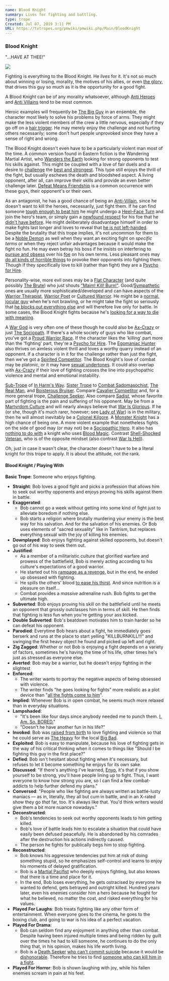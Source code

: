 ```yaml
---
name: Blood Knight
summary: Lives for fighting and battling.
type: trope
Created: Jul 07, 2019 3:11 PM
URL: https://tvtropes.org/pmwiki/pmwiki.php/Main/BloodKnight
---
```


### Blood Knight

"...HAVE AT THEE!"

![][Wl2wSkfC]

Fighting is everything to the Blood Knight. He *lives* for it. It's not so much about winning or losing, morality, the motives of his allies, or even [the glory][8YZ36INZ], that drives this guy so much as it is the opportunity for a good fight.

A Blood Knight can be of any morality whatsoever, although [Anti Heroes][u0ObArmO] and [Anti Villains][T1JTqSvg] tend to be most common.

Heroic examples will frequently be [The Big Guy][5AO8omI0] in an ensemble, the character most likely to solve his problems by force of arms. They might make the less violent members of the crew a little nervous, especially if they go off on a [hair trigger][Owwr10io]. He may merely enjoy the challenge and not hurting others necessarily; some don't hurt people unprovoked since they have a sense of right and wrong.

The Blood Knight doesn't even have to be a particularly violent man most of the time. A common version found in Eastern fiction is the Wandering Martial Artist, who [Wanders the Earth][6n9nyaLq] looking for strong opponents to test his skills against. This might be coupled with a love of fair duels and a desire to [challenge][7dnaJisw] the [best and strongest][lrtGZFKZ]. This type still enjoys the thrill of the fight, but usually eschews the death and bloodshed aspect. A living opponent, after all, can improve their skills and provide an even better challenge later. [Defeat Means Friendship][NTCSooGt] is a common occurrence with these guys, their opponent's or their own.

As an antagonist, he has a good chance of being an [Anti-Villain][T1JTqSvg], since he doesn't want to kill the heroes, necessarily, just fight them. If he can find someone [tough enough to beat him][NTCSooGt] he might undergo a [Heel–Face Turn][4ddyN6KV] and join the hero's team, or simply gain a [newfound respect][n7LzcJdO] for his foe that he [didn't have before][xSMzlNtw]. He might deliberately disadvantage himself in order to make fights last longer and loves to reveal that [he is not left-handed][w3ZnU22j]. Despite the brutality that this trope implies, it's not uncommon for them to be a [Noble Demon][1iLD0xRO] as well when they want an exciting fight on *specific terms* or when they reject unfair advantages because it would make the fight no fun. He may even betray his boss if he insists on interfering to [pursue and obsess][lBfukRYT] over his [foe][B9FcHDEW] on his own terms. Less pleasant ones may [do all kinds of horrible things][fySftJb4] to provoke their opponents into fighting them. Though if they specifically love to kill (rather than fight) they are a [Psycho for Hire][ffygDGaN].

Personality-wise, more evil ones may be a [Flat Character][I8c8GuS9] (and quite possibly [The Brute][JMPoKDNg]) who just shouts ["Maim! Kill! Burn!"][G4RmY0dD]. Good/[Sympathetic][T1JTqSvg] ones are usually more sophisticated/developed and can have aspects of the [Warrior Therapist][HLHEVKhg], [Warrior Poet][lMZ37H5w] or [Cultured Warrior][VpmxUQ6I]. He might be a [normal, jocular guy][jJapQwqJ] when he's not brawling, or he might take the fight so seriously that [he blocks out everything else][m6t0OFPg] and will therefore live only for battle. In some cases, the Blood Knight fights because he's [looking for a way to die with meaning][nQOjGvHQ].

A [War God][T3JPzWrI] is very often one of these though he could also be [Ax-Crazy][7zRo270J] or just [The Sociopath][yKKrXD8t]. If there's a whole society of guys who like combat, you've got a [Proud Warrior Race][iJeuyt4b]. If the character likes the 'killing' part more than the 'fighting' part, they're a [Psycho for Hire][ffygDGaN]. The [Egomaniac Hunter][EisKT81j] also thrives on aimless violent thrill and loves a worthy quarry instead of an opponent. If a character is in it for the challenge rather than just the fight, then we've got a [Spirited Competitor][lrtGZFKZ]. The Blood Knight's love of combat may be platonic, or it may have [sexual undertones][fCDTWkPw]. It could also overlap with [Ax-Crazy][7zRo270J] if their love of fighting crosses the line into psychopathic violence and mental and emotional instability.

[Sub-Trope][mQM4b4iB] of [In Harm's Way][xtbR5r4W]. [Sister Trope][OYSiT6UH] to [Combat Sadomasochist][bCT1i3MP], [The Real Man][QD2QFNfT], and [Boisterous Bruiser][jJapQwqJ]. Compare [Cavalier Competitor][i6ocNpLN] and, for a more general trope, [Challenge Seeker][7dnaJisw]. Also compare [Sadist][OFUvPqWd], whose favorite part of fighting is the pain and suffering of his opponent. May be from a [Martyrdom Culture][2rTfKSTe] and will nearly always believe that [War Is Glorious][yyS5CV3Y]. If he (or she, though it's much rarer, however; see [Lady of War][KJTy7GmN]) is in the military, then he will almost inevitably be a [Colonel Kilgore][tJ2lki0n]. A [Monster Knight][aXYfXuSP] has a high chance of being one. A more violent example that nonetheless fights on the side of good may (or may not) be a [Sociopathic Hero][OasPdJsM]. It also has [nothing to do with][icrOJad4] a knight who uses [Blood Magic][TsBq59Ah]. Contrast [Shell-Shocked Veteran][Kst7SKRY], who is of the opposite mindset (also contrast [War Is Hell][YlxlrGDi]).

Oh, just in case it wasn't clear, the character doesn't have to be a literal knight for this trope to apply. It is about the attitude, not the rank.

#### Blood Knight / Playing With

**Basic Trope**: Someone who enjoys fighting.

- **Straight**: Bob loves a good fight and picks a profession that allows him to seek out worthy opponents and enjoys proving his skills against them in battle.
- **Exaggerated**:
    - Bob cannot go a week without getting into some kind of fight just to alleviate boredom if nothing else.
    - Bob starts a religion where brutally murdering your enemy is the best way for his salvation. And for the salvation of his enemies. Or Bob uses elements of "sacred sexuality" like in Tantrism, but replaces everything sexual with the joy of killing his enemies.
- **Downplayed**: Bob enjoys fighting against skilled opponents, but doesn't go out of his way to seek them out.
- **Justified**:
    - As a member of a militaristic culture that glorified warfare and prowess of the battlefield, Bob is merely acting according to his culture's expectations of a good warrior.
    - He started out his [rampage as a revenge][rsGAjpSu], but in the end, he ended up obsessed with fighting.
    - He spills the others' blood [to ease his thirst][sjsLrNzh]. And since nutrition is a pleasure on itself...
    - Combat provides a *massive* adrenaline rush. Bob fights to get the ultimate high.
- **Subverted**: Bob enjoys proving his skill on the battlefield until he meets an opponent that grossly outclasses him in terms of skill. He then finds that fighting is less fun when you're getting your ass kicked.
- **Double Subverted**: Bob's beatdown motivates him to train harder so he can defeat his opponent.
- **Parodied**: Everytime Bob hears about a fight, he immediately goes berserk and runs at the place to start yelling "KILLBURNKILL!!!" and swinging the first heavy object he found and picked up left and right.
- **Zig Zagged**: Whether or not Bob is enjoying a fight depends on a variety of factors, sometimes he's having the time of his life, other times he's just as stressed as everyone else.
- **Averted**: Bob may be a warrior, but he doesn't enjoy fighting in the slightest
- **Enforced**:
    - The writer wants to portray the negative aspects of being obsessed with violence.
    - The writer finds "he goes looking for fights" more realistic as a plot device than "[all the fights come to him][4ni2cnVd]".
- **Implied**: Whenever Bob is in open combat, he seems much more relaxed than in everyday situations.
- **Lampshaded**:
    - "It's been like four days since anybody needed me to punch them. [I. Am. So. BORED.][y3xgDG8B]"
    - "Doesn't he have another fun in his life?"
- **Invoked**: Bob was [raised from birth][zZCFcecU] to love fighting and violence so that he could serve as [The Heavy][AAyI6Lth] for the local [Big Bad][fHDZdx4L].
- **Exploited**: Bob is easy to manipulate, because his love of fighting gets in the way of his critical thinking when it comes to things like "Should I be fighting this guy in the first place?"
- **Defied**: Bob isn't hesitant about fighting when it's necessary, but refuses to let it become something he enjoys for its own sake.
- **Discussed**: "If there's anything I've learned, [Enyo][TMDVGMzX], it's that if you show yourself to be strong, you'll have people lining up to fight. Thus, I want everyone to know how strong you are, so I can find a few combat-addicts to help further defend my plans."
- **Conversed**: "People who like fighting are always written as battle-lusty maniacs — as in, literally, they all but cum in battle, and in an X-rated show they go *that* far, too. It's always like that. You'd think writers would give them a bit more nuance nowadays."
- **Deconstructed**:
    - Bob's tendencies to seek out worthy opponents leads to him getting killed.
    - Bob's love of battle leads him to escalate a situation that could have easily been defused peacefully. He is abandoned by his comrades after the destruction his actions indirectly caused.
    - The person he fights for publically begs him to stop fighting.
- **Reconstructed**:
    - Bob knows his aggressive tendencies put him at risk of doing something stupid, so he emphasizes self-control and learns to enjoy his moments of delayed gratification.
    - Bob is a [Martial Pacifist][6eS4ebwl] who deeply enjoys fighting, but also knows that there is a time and place for it.
    - In the end, Bob loses everything, he gets ostracised by everyone he wanted to defend, gets betrayed and outright killed. Hundred years later, even his enemies consider him a hero because he fought for what he believed, no matter the cost, and risked everything for his values.
- **Played For Laughs**: Bob treats fighting like any other form of entertainment. When everyone goes to the cinema, he goes to the boxing club, and going to war is his idea of a perfect vacation.
- **Played For Drama**:
    - Bob can seldom find any enjoyment in anything other than combat. Despite having been injured multiple times and being ridden by guilt over the times he had to kill someone, he continues to do the only thing that, in his opinion, makes his life worth living.
    - Bob is a [Death Seeker][nIZKOig7] [who can't commit suicide][QKuWKe0c] because it would be [dishonorable][jPFZD177]. Therefore he tries to find [someone who can kill him in a fight][Ua9xr2he].
- **Played For Horror**: Bob is shown laughing with joy, while his fallen enemies scream in pain at his feet.

<!-- Reference URLs -->
[91oZ2Wt2]: https://tvtropes.org/pmwiki/pmwiki.php/Main/BloodKnight
[Wl2wSkfC]: Hercstacked_8029-cc8d1f69-7596-4115-bb17-12fc601d40fa.jpg
[8YZ36INZ]: https://tvtropes.org/pmwiki/pmwiki.php/Main/GlorySeeker
[u0ObArmO]: https://tvtropes.org/pmwiki/pmwiki.php/Main/AntiHero
[T1JTqSvg]: https://tvtropes.org/pmwiki/pmwiki.php/Main/AntiVillain
[5AO8omI0]: https://tvtropes.org/pmwiki/pmwiki.php/Main/TheBigGuy
[Owwr10io]: https://tvtropes.org/pmwiki/pmwiki.php/Main/BerserkButton
[6n9nyaLq]: https://tvtropes.org/pmwiki/pmwiki.php/Main/WalkingTheEarth
[7dnaJisw]: https://tvtropes.org/pmwiki/pmwiki.php/Main/ChallengeSeeker
[lrtGZFKZ]: https://tvtropes.org/pmwiki/pmwiki.php/Main/SpiritedCompetitor
[NTCSooGt]: https://tvtropes.org/pmwiki/pmwiki.php/Main/DefeatMeansFriendship
[4ddyN6KV]: https://tvtropes.org/pmwiki/pmwiki.php/Main/HeelFaceTurn
[n7LzcJdO]: https://tvtropes.org/pmwiki/pmwiki.php/Main/WorthyOpponent
[xSMzlNtw]: https://tvtropes.org/pmwiki/pmwiki.php/Main/DefeatMeansRespect
[w3ZnU22j]: https://tvtropes.org/pmwiki/pmwiki.php/Main/IAmNotLeftHanded
[1iLD0xRO]: https://tvtropes.org/pmwiki/pmwiki.php/Main/NobleDemon
[lBfukRYT]: https://tvtropes.org/pmwiki/pmwiki.php/Main/StalkerWithACrush
[B9FcHDEW]: https://tvtropes.org/pmwiki/pmwiki.php/Main/FoeYay
[fySftJb4]: https://tvtropes.org/pmwiki/pmwiki.php/Main/KickTheDog
[ffygDGaN]: https://tvtropes.org/pmwiki/pmwiki.php/Main/PsychoForHire
[I8c8GuS9]: https://tvtropes.org/pmwiki/pmwiki.php/Main/FlatCharacter
[JMPoKDNg]: https://tvtropes.org/pmwiki/pmwiki.php/Main/TheBrute
[G4RmY0dD]: https://tvtropes.org/pmwiki/pmwiki.php/TabletopGame/Warhammer40000
[HLHEVKhg]: https://tvtropes.org/pmwiki/pmwiki.php/Main/WarriorTherapist
[lMZ37H5w]: https://tvtropes.org/pmwiki/pmwiki.php/Main/WarriorPoet
[VpmxUQ6I]: https://tvtropes.org/pmwiki/pmwiki.php/Main/CulturedWarrior
[jJapQwqJ]: https://tvtropes.org/pmwiki/pmwiki.php/Main/BoisterousBruiser
[m6t0OFPg]: https://tvtropes.org/pmwiki/pmwiki.php/Main/TheStoic
[nQOjGvHQ]: https://tvtropes.org/pmwiki/pmwiki.php/Main/DeathSeeker
[T3JPzWrI]: https://tvtropes.org/pmwiki/pmwiki.php/Main/WarGod
[7zRo270J]: https://tvtropes.org/pmwiki/pmwiki.php/Main/AxCrazy
[yKKrXD8t]: https://tvtropes.org/pmwiki/pmwiki.php/Main/TheSociopath
[iJeuyt4b]: https://tvtropes.org/pmwiki/pmwiki.php/Main/ProudWarriorRaceGuy
[EisKT81j]: https://tvtropes.org/pmwiki/pmwiki.php/Main/EgomaniacHunter
[fCDTWkPw]: https://tvtropes.org/pmwiki/pmwiki.php/Main/InterplayOfSexAndViolence
[mQM4b4iB]: https://tvtropes.org/pmwiki/pmwiki.php/Main/SubTrope
[xtbR5r4W]: https://tvtropes.org/pmwiki/pmwiki.php/Main/InHarmsWay
[OYSiT6UH]: https://tvtropes.org/pmwiki/pmwiki.php/Main/SisterTrope
[bCT1i3MP]: https://tvtropes.org/pmwiki/pmwiki.php/Main/CombatSadomasochist
[QD2QFNfT]: https://tvtropes.org/pmwiki/pmwiki.php/Main/TheRealMan
[i6ocNpLN]: https://tvtropes.org/pmwiki/pmwiki.php/Main/CavalierCompetitor
[OFUvPqWd]: https://tvtropes.org/pmwiki/pmwiki.php/Main/Sadist
[2rTfKSTe]: https://tvtropes.org/pmwiki/pmwiki.php/Main/MartyrdomCulture
[yyS5CV3Y]: https://tvtropes.org/pmwiki/pmwiki.php/Main/WarIsGlorious
[KJTy7GmN]: https://tvtropes.org/pmwiki/pmwiki.php/Main/LadyOfWar
[tJ2lki0n]: https://tvtropes.org/pmwiki/pmwiki.php/Main/ColonelKilgore
[aXYfXuSP]: https://tvtropes.org/pmwiki/pmwiki.php/Main/MonsterKnight
[OasPdJsM]: https://tvtropes.org/pmwiki/pmwiki.php/Main/SociopathicHero
[icrOJad4]: https://tvtropes.org/pmwiki/pmwiki.php/JustForFun/IThoughtItMeant
[TsBq59Ah]: https://tvtropes.org/pmwiki/pmwiki.php/Main/BloodMagic
[Kst7SKRY]: https://tvtropes.org/pmwiki/pmwiki.php/Main/ShellShockedVeteran
[YlxlrGDi]: https://tvtropes.org/pmwiki/pmwiki.php/Main/WarIsHell
[rsGAjpSu]: https://tvtropes.org/pmwiki/pmwiki.php/Main/RoaringRampageOfRevenge
[sjsLrNzh]: https://tvtropes.org/pmwiki/pmwiki.php/Main/OurVampiresAreDifferent
[4ni2cnVd]: https://tvtropes.org/pmwiki/pmwiki.php/Main/FightMagnet
[y3xgDG8B]: https://tvtropes.org/pmwiki/pmwiki.php/Main/PunctuatedForEmphasis
[zZCFcecU]: https://tvtropes.org/pmwiki/pmwiki.php/Main/TykeBomb
[AAyI6Lth]: https://tvtropes.org/pmwiki/pmwiki.php/Main/TheHeavy
[fHDZdx4L]: https://tvtropes.org/pmwiki/pmwiki.php/Main/BigBad
[TMDVGMzX]: https://tvtropes.org/pmwiki/pmwiki.php/Main/DarkActionGirl
[6eS4ebwl]: https://tvtropes.org/pmwiki/pmwiki.php/Main/MartialPacifist
[nIZKOig7]: https://tvtropes.org/pmwiki/pmwiki.php/Main/DeathSeeker
[QKuWKe0c]: https://tvtropes.org/pmwiki/pmwiki.php/Main/ICannotSelfTerminate
[jPFZD177]: https://tvtropes.org/pmwiki/pmwiki.php/Main/ProudWarriorRaceGuy
[Ua9xr2he]: https://tvtropes.org/pmwiki/pmwiki.php/Main/SuicideByCop
